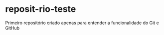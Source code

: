 # reposit-rio-teste
Primeiro repositório criado apenas para entender a funcionalidade do Git e GitHub
